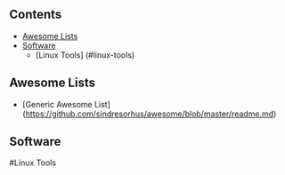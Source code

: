 
## Contents

- [Awesome Lists](#awesome-lists)
- [Software](#Software)
    - [Linux Tools] (#linux-tools)


## Awesome Lists

- [Generic Awesome List] (https://github.com/sindresorhus/awesome/blob/master/readme.md)

## Software

#Linux Tools
